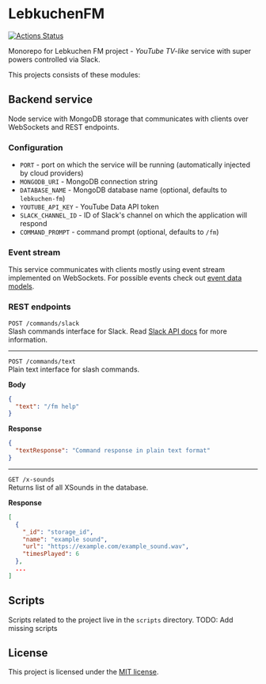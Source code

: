 # LebkuchenFM
[![Actions Status](https://github.com/Deseteral/lebkuchen-fm/workflows/Build/badge.svg)](https://github.com/Deseteral/lebkuchen-fm/actions)

Monorepo for Lebkuchen FM project - _YouTube TV-like_ service with super powers controlled via Slack.

This projects consists of these modules:

## Backend service
Node service with MongoDB storage that communicates with clients over WebSockets and REST endpoints.

### Configuration
- `PORT` - port on which the service will be running (automatically injected by cloud providers)
- `MONGODB_URI` - MongoDB connection string
- `DATABASE_NAME` - MongoDB database name (optional, defaults to `lebkuchen-fm`)
- `YOUTUBE_API_KEY` - YouTube Data API token
- `SLACK_CHANNEL_ID` - ID of Slack's channel on which the application will respond
- `COMMAND_PROMPT` - command prompt (optional, defaults to `/fm`)

### Event stream
This service communicates with clients mostly using event stream implemented on WebSockets. For possible events check out [event data models](packages/service/src/event-stream/events.ts).

### REST endpoints
`POST /commands/slack` \
Slash commands interface for Slack. Read [Slack API docs](https://api.slack.com/interactivity/slash-commands) for more information.

---

`POST /commands/text` \
Plain text interface for slash commands.

**Body**
```json
{
  "text": "/fm help"
}
```

**Response**
```json
{
  "textResponse": "Command response in plain text format"
}
```

---

`GET /x-sounds` \
Returns list of all XSounds in the database.

**Response**
```json
[
  {
    "_id": "storage_id",
    "name": "example sound",
    "url": "https://example.com/example_sound.wav",
    "timesPlayed": 6
  },
  ...
]
```

## Scripts
Scripts related to the project live in the `scripts` directory.
TODO: Add missing scripts

## License
This project is licensed under the [MIT license](LICENSE).
